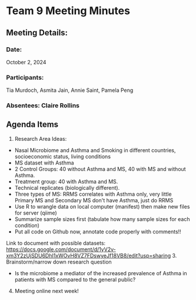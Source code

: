 # Team 9 Meeting Minutes 
## Meeting Details:
### Date: 
October 2, 2024
### Participants: 
Tia Murdoch, Asmita Jain, Annie Saint, Pamela Peng
### Absentees: Claire Rollins

## Agenda Items
1. Research Area Ideas:
  - Nasal Microbiome and Asthma and Smoking in different countries, socioeconomic status, living conditions
   - MS dataset with Asthma
   - 2 Control Groups: 40 without Asthma and MS, 40 with MS and without Asthma.
   - Treatment group: 40 with Asthma and MS.
   - Technical replicates (biologically different).
   - Three types of MS: RRMS correlates with Asthma only, very little Primary MS and Secondary MS don't have Asthma, just do RRMS
   - Use R to wrangle data on local computer (manifest) then make new files for server (qiime)
   - Summarize sample sizes first (tabulate how many sample sizes for each condition)
   - Put all code on Github now, annotate code properly with comments!!

Link to document with possible datasets: https://docs.google.com/document/d/1yV2v-xm3Y2zUjSDU6DhI1xWOvH8VZ7FDswyeJf18VB8/edit?usp=sharing
3. Brainstorm/narrow down research question
  - Is the microbiome a mediator of the increased prevalence of Asthma in patients with MS compared to the general public?
4. Meeting online next week!

